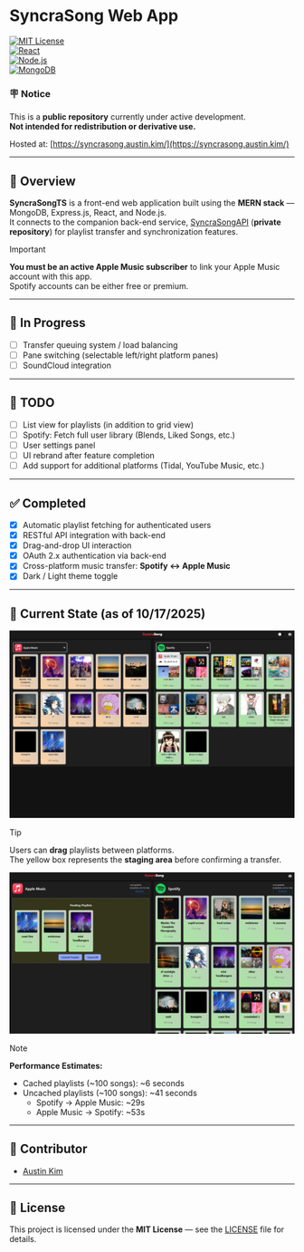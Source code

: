 # SyncraSong Web App  
[![MIT License](https://img.shields.io/badge/License-MIT-green.svg)](LICENSE)  
[![React](https://img.shields.io/badge/React-18.x-blue.svg)](https://react.dev/)  
[![Node.js](https://img.shields.io/badge/Node.js-22+-green.svg)](https://nodejs.org/)  
[![MongoDB](https://img.shields.io/badge/MongoDB-Atlas-brightgreen.svg)](https://www.mongodb.com/)

### 🪧 Notice  
This is a **public repository** currently under active development.  
**Not intended for redistribution or derivative use.**

Hosted at: [https://syncrasong.austin.kim/](https://syncrasong.austin.kim/)

---

## 📖 Overview
**SyncraSongTS** is a front-end web application built using the **MERN stack** — MongoDB, Express.js, React, and Node.js.  
It connects to the companion back-end service, [SyncraSongAPI](https://github.com/austinkimchi/SyncraSongAPI) (**private repository**) for playlist transfer and synchronization features.  

> [!IMPORTANT]
> **You must be an active Apple Music subscriber** to link your Apple Music account with this app.  
> Spotify accounts can be either free or premium. 
---

## 🚧 In Progress  
- [ ] Transfer queuing system / load balancing  
- [ ] Pane switching (selectable left/right platform panes)  
- [ ] SoundCloud integration  

---

## 📝 TODO  
- [ ] List view for playlists (in addition to grid view)
- [ ] Spotify: Fetch full user library (Blends, Liked Songs, etc.)  
- [ ] User settings panel  
- [ ] UI rebrand after feature completion  
- [ ] Add support for additional platforms (Tidal, YouTube Music, etc.)  

---

## ✅ Completed  
- [x] Automatic playlist fetching for authenticated users  
- [x] RESTful API integration with back-end  
- [x] Drag-and-drop UI interaction  
- [x] OAuth 2.x authentication via back-end  
- [x] Cross-platform music transfer: **Spotify ↔ Apple Music**  
- [x] Dark / Light theme toggle  

---

## 📸 Current State (as of 10/17/2025)  
![Current State](./src/assets/images/101725_syncrasong.png)  

> [!TIP]  
> Users can **drag** playlists between platforms.  
> The yellow box represents the **staging area** before confirming a transfer.  

![Pending State](./src/assets/images/SyncraSong_pending.png)  

> [!NOTE]  
> **Performance Estimates:**  
> - Cached playlists (~100 songs): ~6 seconds  
> - Uncached playlists (~100 songs): ~41 seconds  
>   - Spotify → Apple Music: ~29s  
>   - Apple Music → Spotify: ~53s  

---

## 👤 Contributor  
- [Austin Kim](https://github.com/austinkimchi)

---

## 📄 License  
This project is licensed under the **MIT License** — see the [LICENSE](LICENSE) file for details.
